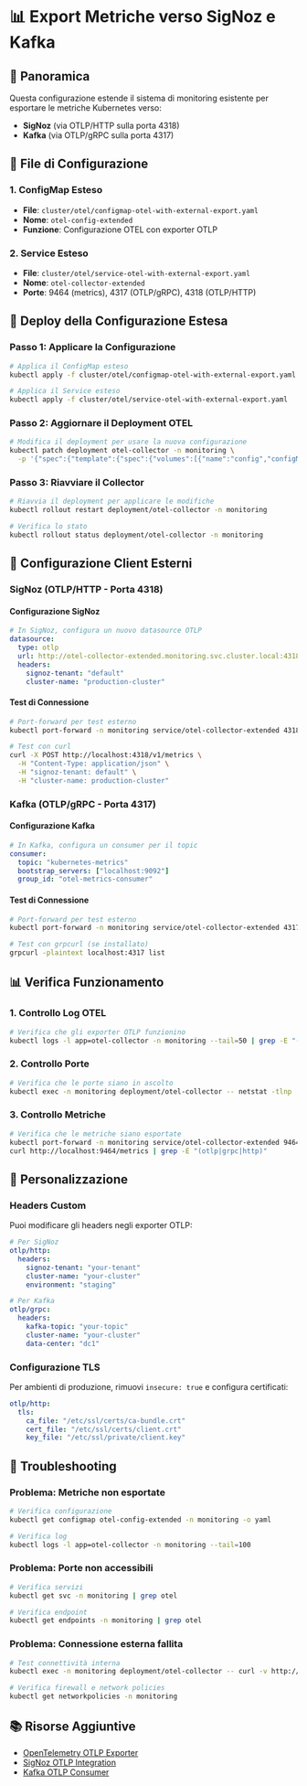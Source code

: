 # 📊 Export Metriche verso SigNoz e Kafka

## 🎯 Panoramica

Questa configurazione estende il sistema di monitoring esistente per esportare le metriche Kubernetes verso:
- **SigNoz** (via OTLP/HTTP sulla porta 4318)
- **Kafka** (via OTLP/gRPC sulla porta 4317)

## 📁 File di Configurazione

### 1. ConfigMap Esteso
- **File**: `cluster/otel/configmap-otel-with-external-export.yaml`
- **Nome**: `otel-config-extended`
- **Funzione**: Configurazione OTEL con exporter OTLP

### 2. Service Esteso
- **File**: `cluster/otel/service-otel-with-external-export.yaml`
- **Nome**: `otel-collector-extended`
- **Porte**: 9464 (metrics), 4317 (OTLP/gRPC), 4318 (OTLP/HTTP)

## 🚀 Deploy della Configurazione Estesa

### Passo 1: Applicare la Configurazione
```bash
# Applica il ConfigMap esteso
kubectl apply -f cluster/otel/configmap-otel-with-external-export.yaml

# Applica il Service esteso
kubectl apply -f cluster/otel/service-otel-with-external-export.yaml
```

### Passo 2: Aggiornare il Deployment OTEL
```bash
# Modifica il deployment per usare la nuova configurazione
kubectl patch deployment otel-collector -n monitoring \
  -p '{"spec":{"template":{"spec":{"volumes":[{"name":"config","configMap":{"name":"otel-config-extended"}}]}}}}'
```

### Passo 3: Riavviare il Collector
```bash
# Riavvia il deployment per applicare le modifiche
kubectl rollout restart deployment/otel-collector -n monitoring

# Verifica lo stato
kubectl rollout status deployment/otel-collector -n monitoring
```

## 🔌 Configurazione Client Esterni

### SigNoz (OTLP/HTTP - Porta 4318)

#### Configurazione SigNoz
```yaml
# In SigNoz, configura un nuovo datasource OTLP
datasource:
  type: otlp
  url: http://otel-collector-extended.monitoring.svc.cluster.local:4318
  headers:
    signoz-tenant: "default"
    cluster-name: "production-cluster"
```

#### Test di Connessione
```bash
# Port-forward per test esterno
kubectl port-forward -n monitoring service/otel-collector-extended 4318:4318

# Test con curl
curl -X POST http://localhost:4318/v1/metrics \
  -H "Content-Type: application/json" \
  -H "signoz-tenant: default" \
  -H "cluster-name: production-cluster"
```

### Kafka (OTLP/gRPC - Porta 4317)

#### Configurazione Kafka
```yaml
# In Kafka, configura un consumer per il topic
consumer:
  topic: "kubernetes-metrics"
  bootstrap_servers: ["localhost:9092"]
  group_id: "otel-metrics-consumer"
```

#### Test di Connessione
```bash
# Port-forward per test esterno
kubectl port-forward -n monitoring service/otel-collector-extended 4317:4317

# Test con grpcurl (se installato)
grpcurl -plaintext localhost:4317 list
```

## 📊 Verifica Funzionamento

### 1. Controllo Log OTEL
```bash
# Verifica che gli exporter OTLP funzionino
kubectl logs -l app=otel-collector -n monitoring --tail=50 | grep -E "(otlp|grpc|http)"
```

### 2. Controllo Porte
```bash
# Verifica che le porte siano in ascolto
kubectl exec -n monitoring deployment/otel-collector -- netstat -tlnp | grep -E "(4317|4318)"
```

### 3. Controllo Metriche
```bash
# Verifica che le metriche siano esportate
kubectl port-forward -n monitoring service/otel-collector-extended 9464:9464
curl http://localhost:9464/metrics | grep -E "(otlp|grpc|http)"
```

## 🔧 Personalizzazione

### Headers Custom
Puoi modificare gli headers negli exporter OTLP:

```yaml
# Per SigNoz
otlp/http:
  headers:
    signoz-tenant: "your-tenant"
    cluster-name: "your-cluster"
    environment: "staging"

# Per Kafka
otlp/grpc:
  headers:
    kafka-topic: "your-topic"
    cluster-name: "your-cluster"
    data-center: "dc1"
```

### Configurazione TLS
Per ambienti di produzione, rimuovi `insecure: true` e configura certificati:

```yaml
otlp/http:
  tls:
    ca_file: "/etc/ssl/certs/ca-bundle.crt"
    cert_file: "/etc/ssl/certs/client.crt"
    key_file: "/etc/ssl/private/client.key"
```

## 🚨 Troubleshooting

### Problema: Metriche non esportate
```bash
# Verifica configurazione
kubectl get configmap otel-config-extended -n monitoring -o yaml

# Verifica log
kubectl logs -l app=otel-collector -n monitoring --tail=100
```

### Problema: Porte non accessibili
```bash
# Verifica servizi
kubectl get svc -n monitoring | grep otel

# Verifica endpoint
kubectl get endpoints -n monitoring | grep otel
```

### Problema: Connessione esterna fallita
```bash
# Test connettività interna
kubectl exec -n monitoring deployment/otel-collector -- curl -v http://localhost:4318/health

# Verifica firewall e network policies
kubectl get networkpolicies -n monitoring
```

## 📚 Risorse Aggiuntive

- [OpenTelemetry OTLP Exporter](https://opentelemetry.io/docs/specs/otel/protocol/exporter/)
- [SigNoz OTLP Integration](https://signoz.io/docs/userguide/ingestion-methods/otlp/)
- [Kafka OTLP Consumer](https://kafka.apache.org/documentation/) 